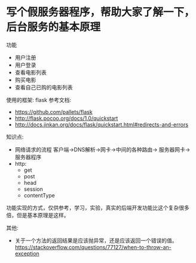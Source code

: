 # 写个假服务器程序，帮助大家了解一下，后台服务的基本原理
功能
* 用户注册
* 用户登录
* 查看电影列表
* 购买电影
* 查看自己已购的电影列表

使用的框架: flask
参考文档:
 * https://github.com/pallets/flask
 * http://flask.pocoo.org/docs/1.0/quickstart
 * http://docs.jinkan.org/docs/flask/quickstart.html#redirects-and-errors
 
 
知识点:
* 网络请求的流程
  客户端->DNS解析->网卡->中间的各种路由-> 服务器网卡->服务器程序
* http:
    * get
    * post
    * head
    * session
    * contentType



功能实现的方式，仅供参考，学习，实验，真实的后端开发功能比这个复杂很多倍，但是基本原理是这样。


其他:
 * 关于一个方法的返回结果是应该抛异常，还是应该返回一个错误的值。https://stackoverflow.com/questions/77127/when-to-throw-an-exception